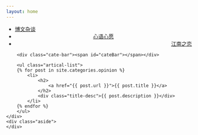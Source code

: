 ```yaml
---
layout: home
---
```


<div class="index-content opinion">
    <div class="section">
        <ul class="artical-cate">
            <li><a href="/"><span>博文杂谈</span></a></li>
            <li class="on" style="text-align:center"><a href="/opinion"><span>心语心愿</span></a></li>
            <li style="text-align:right"><a href="/about"><span>江南之恋</span></a></li>
        </ul>

        <div class="cate-bar"><span id="cateBar"></span></div>

        <ul class="artical-list">
        {% for post in site.categories.opinion %}
            <li>
                <h2>
                    <a href="{{ post.url }}">{{ post.title }}</a>
                </h2>
                <div class="title-desc">{{ post.description }}</div>
            </li>
        {% endfor %}
        </ul>
    </div>
    <div class="aside">
    </div>
</div>
